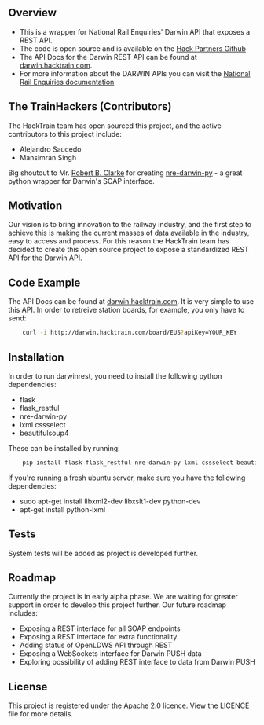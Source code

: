 ## Overview

* This is a wrapper for National Rail Enquiries' Darwin API that exposes a REST API. 
* The code is open source and is available on the [Hack Partners Github](https://github.com/HackPartners/darwinrest) 
* The API Docs for the Darwin REST API can be found at [darwin.hacktrain.com](http://darwin.hacktrain.com). 
* For more information about the DARWIN APIs you can visit the [National Rail Enquiries documentation](http://www.nationalrail.co.uk/46391.aspx)


## The TrainHackers (Contributors)

The HackTrain team has open sourced this project, and the active contributors to this project include:
* Alejandro Saucedo
* Mansimran Singh

Big shoutout to Mr. [Robert B. Clarke](https://github.com/robert-b-clarke) for creating [nre-darwin-py](https://github.com/robert-b-clarke/nre-darwin-py) - a great python wrapper for Darwin's SOAP interface.


## Motivation

Our vision is to bring innovation to the railway industry, and the first step to achieve this is making the current masses of data available in the industry, easy to access and process. For this reason the HackTrain team has decided to create this open source project to expose a standardized REST API for the Darwin API.


## Code Example

The API Docs can be found at [darwin.hacktrain.com](http://darwin.hacktrain.com). It is very simple to use this API. In order to retreive station boards, for example, you only have to send:

``` bash
    curl -i http://darwin.hacktrain.com/board/EUS?apiKey=YOUR_KEY
```


## Installation

In order to run darwinrest, you need to install the following python dependencies:
* flask
* flask_restful
* nre-darwin-py
* lxml cssselect
* beautifulsoup4

These can be installed by running:

``` bash
    pip install flask flask_restful nre-darwin-py lxml cssselect beautifulsoup4
```

If you're running a fresh ubuntu server, make sure you have the following dependencies:
* sudo apt-get install libxml2-dev libxslt1-dev python-dev
* apt-get install python-lxml


## Tests

System tests will be added as project is developed further.


## Roadmap

Currently the project is in early alpha phase. We are waiting for greater support in order to develop this project further. Our future roadmap includes:
* Exposing a REST interface for all SOAP endpoints
* Exposing a REST interface for extra functionality
* Adding status of OpenLDWS API through REST
* Exposing a WebSockets interface for Darwin PUSH data
* Exploring possibility of adding REST interface to data from Darwin PUSH


## License

This project is registered under the Apache 2.0 licence. View the LICENCE file for more details.